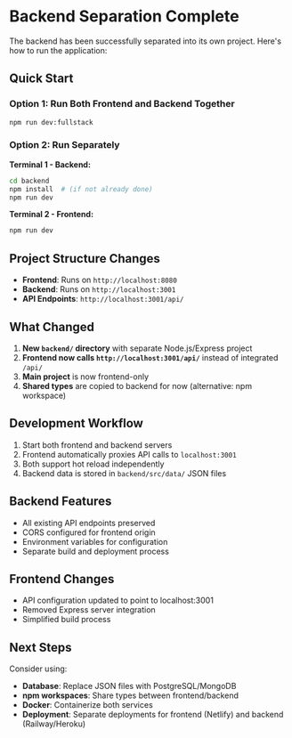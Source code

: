 # Backend Separation Complete

The backend has been successfully separated into its own project. Here's how to run the application:

## Quick Start

### Option 1: Run Both Frontend and Backend Together

```bash
npm run dev:fullstack
```

### Option 2: Run Separately

**Terminal 1 - Backend:**

```bash
cd backend
npm install  # (if not already done)
npm run dev
```

**Terminal 2 - Frontend:**

```bash
npm run dev
```

## Project Structure Changes

- **Frontend**: Runs on `http://localhost:8080`
- **Backend**: Runs on `http://localhost:3001`
- **API Endpoints**: `http://localhost:3001/api/`

## What Changed

1. **New `backend/` directory** with separate Node.js/Express project
2. **Frontend now calls `http://localhost:3001/api/`** instead of integrated `/api/`
3. **Main project** is now frontend-only
4. **Shared types** are copied to backend for now (alternative: npm workspace)

## Development Workflow

1. Start both frontend and backend servers
2. Frontend automatically proxies API calls to `localhost:3001`
3. Both support hot reload independently
4. Backend data is stored in `backend/src/data/` JSON files

## Backend Features

- All existing API endpoints preserved
- CORS configured for frontend origin
- Environment variables for configuration
- Separate build and deployment process

## Frontend Changes

- API configuration updated to point to localhost:3001
- Removed Express server integration
- Simplified build process

## Next Steps

Consider using:

- **Database**: Replace JSON files with PostgreSQL/MongoDB
- **npm workspaces**: Share types between frontend/backend
- **Docker**: Containerize both services
- **Deployment**: Separate deployments for frontend (Netlify) and backend (Railway/Heroku)
